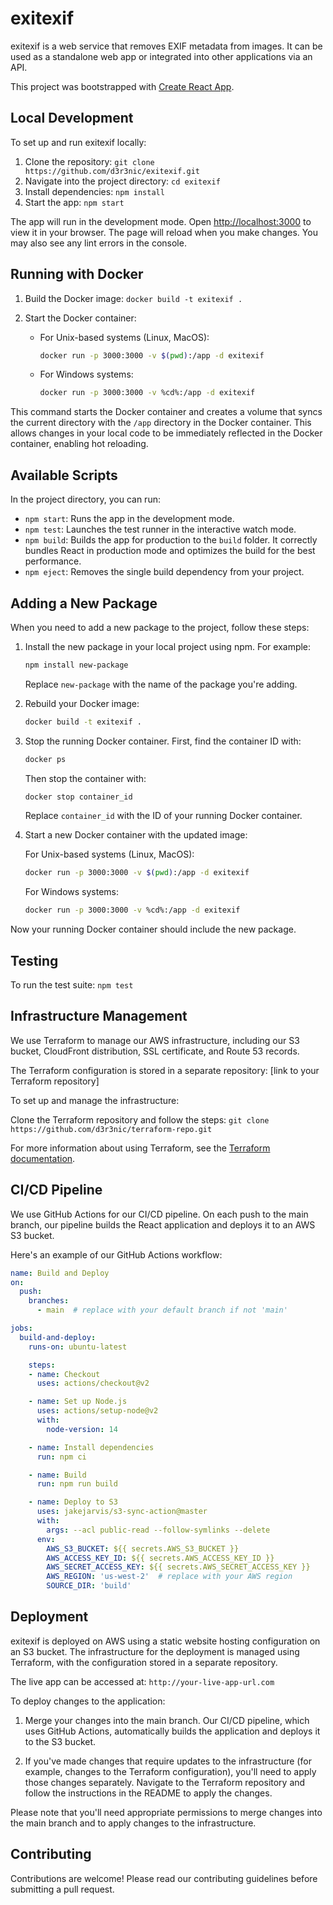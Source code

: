 # exitexif

exitexif is a web service that removes EXIF metadata from images. It can be used as a standalone web app or integrated into other applications via an API.

This project was bootstrapped with [Create React App](https://github.com/facebook/create-react-app).

## Local Development

To set up and run exitexif locally:

1. Clone the repository: `git clone https://github.com/d3r3nic/exitexif.git`
2. Navigate into the project directory: `cd exitexif`
3. Install dependencies: `npm install`
4. Start the app: `npm start`

The app will run in the development mode. Open [http://localhost:3000](http://localhost:3000) to view it in your browser. The page will reload when you make changes. You may also see any lint errors in the console.

## Running with Docker

1. Build the Docker image: `docker build -t exitexif .`

2. Start the Docker container:

    - For Unix-based systems (Linux, MacOS):
      ```bash
      docker run -p 3000:3000 -v $(pwd):/app -d exitexif
      ```

    - For Windows systems:
      ```bash
      docker run -p 3000:3000 -v %cd%:/app -d exitexif
      ```

This command starts the Docker container and creates a volume that syncs the current directory with the `/app` directory in the Docker container. This allows changes in your local code to be immediately reflected in the Docker container, enabling hot reloading.


## Available Scripts

In the project directory, you can run:

- `npm start`: Runs the app in the development mode.
- `npm test`: Launches the test runner in the interactive watch mode.
- `npm build`: Builds the app for production to the `build` folder. It correctly bundles React in production mode and optimizes the build for the best performance.
- `npm eject`: Removes the single build dependency from your project.

## Adding a New Package

When you need to add a new package to the project, follow these steps:

1. Install the new package in your local project using npm. For example:

    ```bash
    npm install new-package
    ```

   Replace `new-package` with the name of the package you're adding.

2. Rebuild your Docker image:

    ```bash
    docker build -t exitexif .
    ```

3. Stop the running Docker container. First, find the container ID with:

    ```bash
    docker ps
    ```

   Then stop the container with:

    ```bash
    docker stop container_id
    ```

   Replace `container_id` with the ID of your running Docker container.

4. Start a new Docker container with the updated image:

   For Unix-based systems (Linux, MacOS):

    ```bash
    docker run -p 3000:3000 -v $(pwd):/app -d exitexif
    ```

   For Windows systems:

    ```bash
    docker run -p 3000:3000 -v %cd%:/app -d exitexif
    ```

Now your running Docker container should include the new package.

## Testing

To run the test suite: `npm test`

## Infrastructure Management

We use Terraform to manage our AWS infrastructure, including our S3 bucket, CloudFront distribution, SSL certificate, and Route 53 records.

The Terraform configuration is stored in a separate repository: [link to your Terraform repository]

To set up and manage the infrastructure:

Clone the Terraform repository and follow the steps: `git clone https://github.com/d3r3nic/terraform-repo.git` 

For more information about using Terraform, see the [Terraform documentation](https://www.terraform.io/docs/index.html).

## CI/CD Pipeline

We use GitHub Actions for our CI/CD pipeline. On each push to the main branch, our pipeline builds the React application and deploys it to an AWS S3 bucket.

Here's an example of our GitHub Actions workflow:

```yaml
name: Build and Deploy
on:
  push:
    branches:
      - main  # replace with your default branch if not 'main'

jobs:
  build-and-deploy:
    runs-on: ubuntu-latest

    steps:
    - name: Checkout
      uses: actions/checkout@v2

    - name: Set up Node.js
      uses: actions/setup-node@v2
      with:
        node-version: 14

    - name: Install dependencies
      run: npm ci

    - name: Build
      run: npm run build

    - name: Deploy to S3
      uses: jakejarvis/s3-sync-action@master
      with:
        args: --acl public-read --follow-symlinks --delete
      env:
        AWS_S3_BUCKET: ${{ secrets.AWS_S3_BUCKET }}
        AWS_ACCESS_KEY_ID: ${{ secrets.AWS_ACCESS_KEY_ID }}
        AWS_SECRET_ACCESS_KEY: ${{ secrets.AWS_SECRET_ACCESS_KEY }}
        AWS_REGION: 'us-west-2'  # replace with your AWS region
        SOURCE_DIR: 'build'
```
## Deployment

exitexif is deployed on AWS using a static website hosting configuration on an S3 bucket. The infrastructure for the deployment is managed using Terraform, with the configuration stored in a separate repository.

The live app can be accessed at: `http://your-live-app-url.com`

To deploy changes to the application:

1. Merge your changes into the main branch. Our CI/CD pipeline, which uses GitHub Actions, automatically builds the application and deploys it to the S3 bucket.

2. If you've made changes that require updates to the infrastructure (for example, changes to the Terraform configuration), you'll need to apply those changes separately. Navigate to the Terraform repository and follow the instructions in the README to apply the changes.

Please note that you'll need appropriate permissions to merge changes into the main branch and to apply changes to the infrastructure.

## Contributing

Contributions are welcome! Please read our contributing guidelines before submitting a pull request.
